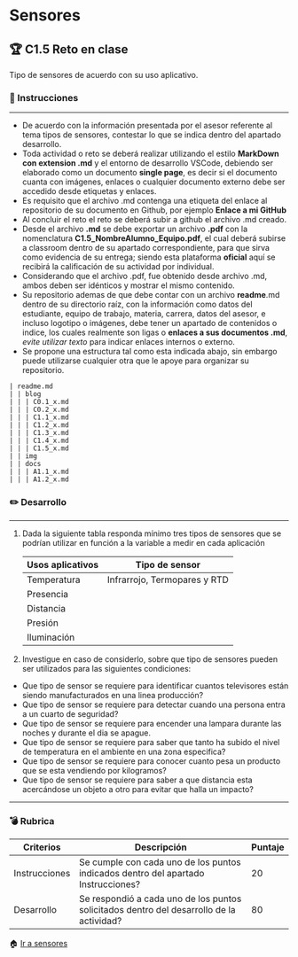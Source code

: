 # Sensores

## :trophy: C1.5 Reto en clase

Tipo de sensores de acuerdo con su uso aplicativo.

### :blue_book: Instrucciones

___

- De acuerdo con la información presentada por el asesor referente al tema tipos de 
sensores, contestar lo que se indica dentro del apartado desarrollo.
- Toda actividad o reto se deberá realizar utilizando el estilo **MarkDown con 
extension .md** y el entorno de desarrollo VSCode, debiendo ser elaborado como un 
documento **single page**, es decir si el documento cuanta con imágenes, enlaces o 
cualquier documento externo debe ser accedido desde etiquetas y enlaces.
- Es requisito que el archivo .md contenga una etiqueta del enlace al repositorio 
de su documento en Github, por ejemplo **Enlace a mi GitHub**
- Al concluir el reto el reto se deberá subir a github el archivo .md creado.
- Desde el archivo **.md** se debe exportar un archivo **.pdf** con la nomenclatura 
**C1.5_NombreAlumno_Equipo.pdf**, el cual deberá subirse a classroom dentro de su 
apartado correspondiente, para que sirva como evidencia de su entrega; siendo esta 
plataforma **oficial** aquí se recibirá la calificación de su actividad por 
individual.
- Considerando que el archivo .pdf, fue obtenido desde archivo .md, ambos deben ser 
idénticos y mostrar el mismo contenido.
- Su repositorio ademas de que debe contar con un archivo **readme**.md dentro de 
su directorio raíz, con la información como datos del estudiante, equipo de 
trabajo, materia, carrera, datos del asesor, e incluso logotipo o imágenes, debe 
tener un apartado de contenidos o indice, los cuales realmente son ligas o 
**enlaces a sus documentos .md**, _evite utilizar texto_ para indicar enlaces 
internos o externo.
- Se propone una estructura tal como esta indicada abajo, sin embargo puede 
utilizarse cualquier otra que le apoye para organizar su repositorio.  
``` 
| readme.md
| | blog
| | | C0.1_x.md
| | | C0.2_x.md
| | | C1.1_x.md
| | | C1.2_x.md
| | | C1.3_x.md
| | | C1.4_x.md
| | | C1.5_x.md
| | img
| | docs
| | | A1.1_x.md
| | | A1.2_x.md
```

### :pencil2: Desarrollo
___

1. Dada la siguiente tabla responda mínimo tres tipos de sensores que se podrían 
utilizar en función a la variable a medir en cada aplicación

    Usos aplicativos | Tipo de sensor |
    ---------|----------|
    Temperatura |Infrarrojo, Termopares y RTD|
    Presencia | |
    Distancia | |
    Presión | |
    Iluminación | |

2. Investigue en caso de considerlo, sobre que tipo de sensores pueden ser 
utilizados para las siguientes condiciones:
  - Que tipo de sensor se requiere para identificar cuantos televisores están siendo manufacturados en una linea producción?
  - Que tipo de sensor se requiere para  detectar cuando una persona entra a un 
cuarto de seguridad?
  - Que tipo de sensor se requiere para  encender una lampara durante las noches y 
durante el dia se apague.
  - Que tipo de sensor se requiere para saber que tanto ha subido el nivel de 
temperatura en el ambiente en una zona especifica?
  - Que tipo de sensor se requiere para conocer cuanto pesa un producto que se esta 
vendiendo por kilogramos?
  - Que tipo de sensor se requiere para saber a que distancia esta acercándose un 
objeto a otro para evitar que halla un impacto?

___

### :bomb: Rubrica

| Criterios     | Descripción                                                                                  | Puntaje |
| ------------- | -------------------------------------------------------------------------------------------- | ------- |
| Instrucciones | Se cumple con cada uno de los puntos indicados dentro del apartado Instrucciones?            | 20 |
| Desarrollo    | Se respondió a cada uno de los puntos solicitados dentro del desarrollo de la actividad?     | 80      |

:house: [Ir a sensores](../docs/D1.0_Sensores.md)